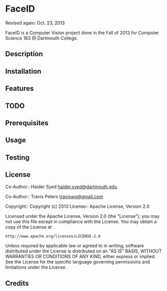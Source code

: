 FaceID
===========
Revised again: Oct. 23, 2013

FaceID is a Computer Vision project done in the Fall of 2013 for Computer Science 183 @ Dartmouth College.

Description
-

Installation
--

Features
--

TODO
--

Prerequisites
--

Usage
--

Testing
--

License
--

Co-Author:: Haider Syed <haider.syed@dartmouth.edu>

Co-Author:: Travis Peters <traviswp@gmail.com>

Copyright:: Copyright (c) 2013
License:: Apache License, Version 2.0

Licensed under the Apache License, Version 2.0 (the "License");
you may not use this file except in compliance with the License.
You may obtain a copy of the License at

    http://www.apache.org/licenses/LICENSE-2.0

Unless required by applicable law or agreed to in writing, software
distributed under the License is distributed on an "AS IS" BASIS,
WITHOUT WARRANTIES OR CONDITIONS OF ANY KIND, either express or implied.
See the License for the specific language governing permissions and
limitations under the License.

Credits
--

